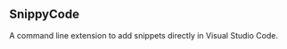  **SnippyCode**
 --------------
A command line extension to add snippets directly in Visual Studio Code.
